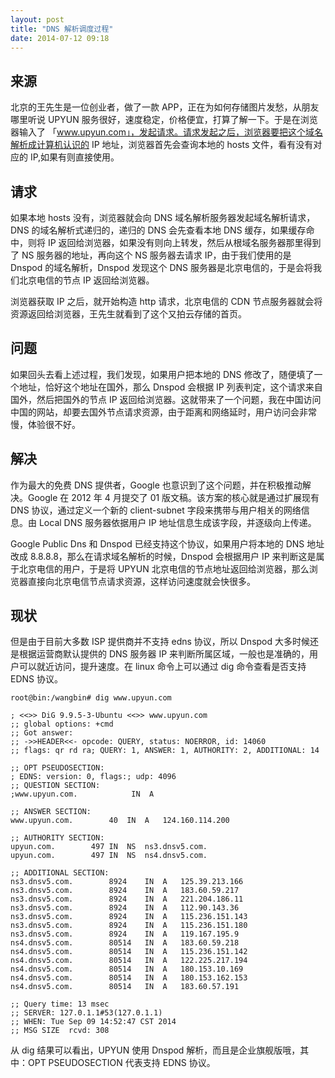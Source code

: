 ```yaml
---
layout: post
title: "DNS 解析调度过程"
date: 2014-07-12 09:18
---
```


## 来源
北京的王先生是一位创业者，做了一款 APP，正在为如何存储图片发愁，从朋友哪里听说 UPYUN 服务很好，速度稳定，价格便宜，打算了解一下。于是在浏览器输入了 「www.upyun.com」，发起请求。请求发起之后，浏览器要把这个域名解析成计算机认识的 IP 地址，浏览器首先会查询本地的 hosts 文件，看有没有对应的 IP,如果有则直接使用。

## 请求
如果本地 hosts 没有，浏览器就会向 DNS 域名解析服务器发起域名解析请求，DNS 的域名解析式递归的，递归的 DNS 会先查看本地 DNS 缓存，如果缓存命中，则将 IP 返回给浏览器，如果没有则向上转发，然后从根域名服务器那里得到了 NS 服务器的地址，再向这个 NS 服务器去请求 IP，由于我们使用的是 Dnspod 的域名解析，Dnspod 发现这个 DNS 服务器是北京电信的，于是会将我们北京电信的节点 IP 返回给浏览器。

浏览器获取 IP 之后，就开始构造 http 请求，北京电信的 CDN 节点服务器就会将资源返回给浏览器，王先生就看到了这个又拍云存储的首页。

## 问题
如果回头去看上述过程，我们发现，如果用户把本地的 DNS 修改了，随便填了一个地址，恰好这个地址在国外，那么 Dnspod 会根据 IP 列表判定，这个请求来自国外，然后把国外的节点 IP 返回给浏览器。这就带来了一个问题，我在中国访问中国的网站，却要去国外节点请求资源，由于距离和网络延时，用户访问会非常慢，体验很不好。

## 解决
作为最大的免费 DNS 提供者，Google 也意识到了这个问题，并在积极推动解决。Google 在 2012 年 4 月提交了 01 版文稿。该方案的核心就是通过扩展现有 DNS 协议，通过定义一个新的 client-subnet 字段来携带与用户相关的网络信息。由 Local DNS 服务器依据用户 IP 地址信息生成该字段，并逐级向上传递。

Google Public Dns 和 Dnspod 已经支持这个协议，如果用户将本地的 DNS 地址改成 8.8.8.8，那么在请求域名解析的时候，Dnspod 会根据用户 IP 来判断这是属于北京电信的用户，于是将 UPYUN 北京电信的节点地址返回给浏览器，那么浏览器直接向北京电信节点请求资源，这样访问速度就会快很多。

## 现状
但是由于目前大多数 ISP 提供商并不支持 edns 协议，所以 Dnspod 大多时候还是根据运营商默认提供的 DNS 服务器 IP 来判断所属区域，一般也是准确的，用户可以就近访问，提升速度。在 linux 命令上可以通过 dig 命令查看是否支持 EDNS 协议。

```
root@bin:/wangbin# dig www.upyun.com

; <<>> DiG 9.9.5-3-Ubuntu <<>> www.upyun.com
;; global options: +cmd
;; Got answer:
;; ->>HEADER<<- opcode: QUERY, status: NOERROR, id: 14060
;; flags: qr rd ra; QUERY: 1, ANSWER: 1, AUTHORITY: 2, ADDITIONAL: 14

;; OPT PSEUDOSECTION:
; EDNS: version: 0, flags:; udp: 4096
;; QUESTION SECTION:
;www.upyun.com.            IN  A

;; ANSWER SECTION:
www.upyun.com.        40  IN  A   124.160.114.200

;; AUTHORITY SECTION:
upyun.com.        497 IN  NS  ns3.dnsv5.com.  
upyun.com.        497 IN  NS  ns4.dnsv5.com.

;; ADDITIONAL SECTION:
ns3.dnsv5.com.        8924    IN  A   125.39.213.166  
ns3.dnsv5.com.        8924    IN  A   183.60.59.217  
ns3.dnsv5.com.        8924    IN  A   221.204.186.11  
ns3.dnsv5.com.        8924    IN  A   112.90.143.36  
ns3.dnsv5.com.        8924    IN  A   115.236.151.143  
ns3.dnsv5.com.        8924    IN  A   115.236.151.180  
ns3.dnsv5.com.        8924    IN  A   119.167.195.9  
ns4.dnsv5.com.        80514   IN  A   183.60.59.218  
ns4.dnsv5.com.        80514   IN  A   115.236.151.142  
ns4.dnsv5.com.        80514   IN  A   122.225.217.194  
ns4.dnsv5.com.        80514   IN  A   180.153.10.169  
ns4.dnsv5.com.        80514   IN  A   180.153.162.153  
ns4.dnsv5.com.        80514   IN  A   183.60.57.191

;; Query time: 13 msec
;; SERVER: 127.0.1.1#53(127.0.1.1)
;; WHEN: Tue Sep 09 14:52:47 CST 2014
;; MSG SIZE  rcvd: 308
```
从 dig 结果可以看出，UPYUN 使用 Dnspod 解析，而且是企业旗舰版哦，其中：OPT PSEUDOSECTION 代表支持 EDNS 协议。